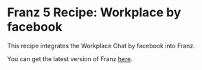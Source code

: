 # Franz 5 Recipe: Workplace by facebook
This recipe integrates the Workplace Chat by facebook into Franz.

You can get the latest version of Franz [here](https://meetfranz.com/).